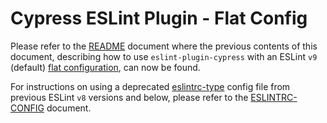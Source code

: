 # Cypress ESLint Plugin - Flat Config

 Please refer to the [README](./README.md) document where the previous contents of this document, describing how to use `eslint-plugin-cypress` with an ESLint `v9` (default) [flat configuration](https://eslint.org/docs/latest/use/configure/configuration-files), can now be found.

For instructions on using a deprecated [eslintrc-type](https://eslint.org/docs/latest/use/configure/configuration-files-deprecated) config file from previous ESLint `v8` versions and below, please refer to the [ESLINTRC-CONFIG](./ESLINTRC-CONFIG.md) document.
